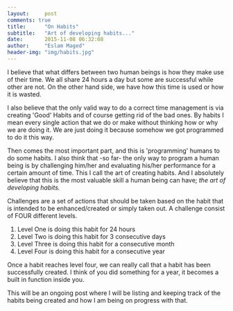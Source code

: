 ```yaml
---
layout:     post
comments: true
title:      "On Habits"
subtitle:   "Art of developing habits..."
date:       2015-11-08 06:32:08
author:     "Eslam Maged"
header-img: "img/habits.jpg"
---
```


<p>I believe that what differs between two human beings is how they make use of their time. We all share 24 hours a day but some are successful while other are not. On the other hand side, we have how this time is used or how it is wasted.</p>

<p>I also believe that the only valid way to do a correct time management is via creating 'Good' Habits and of course getting rid of the bad ones. By habits I mean every single action that we do or make without thinking how or why we are doing it. We are just doing it because somehow we got programmed to do it this way.</p>

<p> Then comes the most important part, and this is 'programming' humans to do some habits. I also think that -so far- the only way to program a human being is by challenging him/her and evaluating his/her performance for a certain amount of time. This I call the art of creating habits. And I absolutely believe that this is the most valuable skill a human being can have; <i>the art of developing habits.</i></p>

<p>Challenges are a set of actions that should be taken based on the habit that is intended to be enhanced/created or simply taken out. A challenge consist of FOUR different levels.
<ol>
	<li>Level One is doing this habit for 24 hours</li>
	<li>Level Two is doing this habit for 3 consecutive days</li>
	<li>Level Three is doing this habit for a consecutive month</li>
	<li>Level Four is doing this habit for a consecutive year</li>
</ol>

Once a habit reaches level four, we can really call that a habit has been successfully created. I think of you did something for a year, it becomes a built in function inside you.
</p>

<p>This will be an ongoing post where I will be listing and keeping track of the habits being created and how I am being on progress with that.</p>


<div id="disqus_thread"></div>
